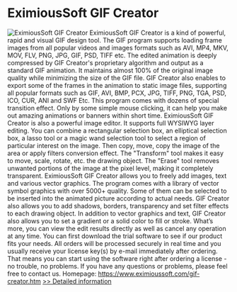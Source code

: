 # EximiousSoft GIF Creator
![EximiousSoft GIF Creator](https://mycommerce.akamaized.net/api/pimages/P300035475/BIG/300035475.JPG)
EximiousSoft GIF Creator is a kind of powerful, rapid and visual GIF design tool. The GIF program supports loading frame images from all popular videos and images formats such as AVI, MP4, MKV, MOV, FLV, PNG, JPG, GIF, PSD, TIFF etc. The edited animation is deeply compressed by GIF Creator's proprietary algorithm and output as a standard GIF animation. It maintains almost 100% of the original image quality while minimizing the size of the GIF file. GIF Creator also enables to export some of the frames in the animation to static image files, supporting all popular formats such as GIF, AVI, BMP, PCX, JPG, TIFF, PNG, TGA, PSD, ICO, CUR, ANI and SWF Etc.
This program comes with dozens of special transition effect. Only by some simple mouse clicking, it can help you make out amazing animations or banners within short time. EximiousSoft GIF Creator is also a powerful image editor. It supports full WYSIWYG layer editing. You can combine a rectangular selection box, an elliptical selection box, a lasso tool or a magic wand selection tool to select a region of particular interest on the image. Then copy, move, copy the image of the area or apply filters conversion effect. The "Transform" tool makes it easy to move, scale, rotate, etc. the drawing object. The "Erase" tool removes unwanted portions of the image at the pixel level, making it completely transparent.
EximiousSoft GIF Creator allows you to freely add images, text and various vector graphics. The program comes with a library of vector symbol graphics with over 5000+ quality. Some of them can be selected to be inserted into the animated picture according to actual needs. GIF Creator also allows you to add shadows, borders, transparency and set filter effects to each drawing object. In addition to vector graphics and text, GIF Creator also allows you to set a gradient or a solid color to fill or stroke. What’s more, you can view the edit results directly as well as cancel any operation at any time.
You can first download the trial software to see if our product fits your needs. All orders will be processed securely in real time and you usually receive your license key(s) by e-mail immediately after ordering. That means you can start using the software right after ordering a license -no trouble, no problems.
If you have any questions or problems, please feel free to contact us.
Homepage: https://www.eximioussoft.com/gif-creator.htm
[>> Detailed information](https://secure.shareit.com/shareit/product.html?productid=300035475&affiliateid=200057808)
